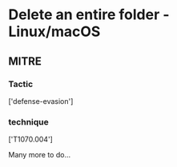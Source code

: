 # Delete an entire folder - Linux/macOS

## MITRE

### Tactic
['defense-evasion']

### technique
['T1070.004']

Many more to do...
